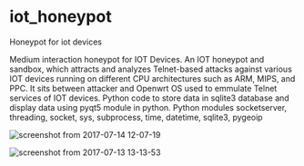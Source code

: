 # iot_honeypot
Honeypot for iot devices

Medium interaction honeypot for IOT Devices.
An IOT honeypot and sandbox, which attracts and analyzes Telnet-based attacks against various IOT devices running on different
CPU architectures such as ARM, MIPS, and PPC.
It sits between attacker and Openwrt OS used to emmulate Telnet services of IOT devices.
Python code to store data in sqlite3 database and display data using pyqt5 module in python.
Python modules socketserver, threading, socket, sys, subprocess, time, datetime, sqlite3, pygeoip

![screenshot from 2017-07-14 12-07-19](https://user-images.githubusercontent.com/25703462/29248560-95f42af4-8038-11e7-9ddc-667d7a605ce3.png)

![screenshot from 2017-07-13 13-13-53](https://user-images.githubusercontent.com/25703462/29248561-95f56b30-8038-11e7-9c48-81327462eb9a.png)

